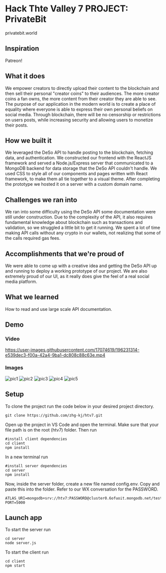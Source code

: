 # Hack Thte Valley 7 PROJECT: PrivateBit

privatebit.world

## Inspiration
Patreon!

## What it does
We empower creators to directly upload their content to the blockchain and then sell their personal "creator coins" to their audiences. The more creator coins a fan owns, the more content from their creator they are able to see. The purpose of our application in the modern world is to create a place of equality where everyone is able to express their own personal beliefs on social media. Through blockchain, there will be no censorship or restrictions on users posts, while increasing security and allowing users to monetize their posts.

## How we built it
We leveraged the DeSo API to handle posting to the blockchain, fetching data, and authentication. We constructed our frontend with the ReactJS framework and served a Node.js/Express server that communicated to a MongoDB backend for data storage that the DeSo API couldn't handle. We used CSS to style all of our components and pages written with React framework, to make them all tie together to a visual theme. After completing the prototype we hosted it on a server with a custom domain name.

## Challenges we ran into
We ran into some difficulty using the DeSo API some documentation were still under construction. Due to the complexity of the API, it also requires fundamental knowledge about blockchain such as transactions and validation, so we struggled a little bit to get it running. We spent a lot of time making API calls without any crypto in our wallets, not realizing that some of the calls required gas fees.

## Accomplishments that we're proud of
We were able to come up with a creative idea and getting the DeSo API up and running to deploy a working prototype of our project. We are also extremely proud of our UI, as it really does give the feel of a real social media platform.

## What we learned
How to read and use large scale API documentation.

## Demo

### Video
https://user-images.githubusercontent.com/17074619/196231314-e539dec3-f00a-42a4-9ba1-dc808c88c63e.mp4

### Images
![pic1](https://user-images.githubusercontent.com/17074619/196231850-e5a2219e-fd76-4f37-8a2f-79159851af6b.jpeg)
![pic2](https://user-images.githubusercontent.com/17074619/196231859-858097f9-6f91-4e0c-9bc7-e5ed8e32732a.jpeg)
![pic3](https://user-images.githubusercontent.com/17074619/196231879-a9282d5b-422f-46e4-a5f7-0b07089e3d81.jpeg)
![pic4](https://user-images.githubusercontent.com/17074619/196231884-9bc315f6-a1d3-40d5-9f62-f9785fb9fd2c.jpeg)
![pic5](https://user-images.githubusercontent.com/17074619/196231893-1b350bf2-c969-47cc-a90a-6d1af58b6570.jpeg)


## Setup
To clone the project run the code below in your desired project directory.
```
git clone https://github.com/zhg-kj/htv7.git
```
Open up the project in VS Code and open the terminal. Make sure that your file path is on the root (htv7) folder. Then run
```
#install client dependencies
cd client
npm install
```
In a new terminal run
```
#install server dependencies
cd server
npm install
```
Now, inside the server folder, create a new file named config.env. Copy and paste this into the folder. Refer to our WX conversation for the PASSWORD.
```
ATLAS_URI=mongodb+srv://htv7:PASSWORD@cluster0.6ofuoit.mongodb.net/test
PORT=5000
```
## Launch app
To start the server run
```
cd server
node server.js
```
To start the client run
```
cd client
npm start
```

